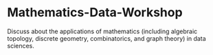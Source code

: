 # Mathematics-Data-Workshop
Discuss about the applications of mathematics (including algebraic topology, discrete geometry, combinatorics, and graph theory) in data sciences. 
